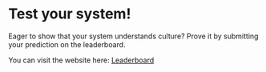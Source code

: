 # Test your system!

Eager to show that your system understands culture? Prove it by submitting your prediction on the leaderboard.

You can visit the website here: <a href="#">Leaderboard</a>
